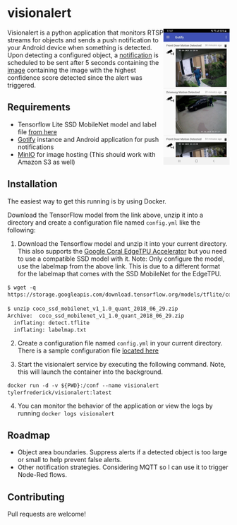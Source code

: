 # visionalert

<img src="https://github.com/tjf/static/blob/master/images/gotify.jpg?raw=true" width="150" align="right"/>

Visionalert is a python application that monitors RTSP streams for objects and sends a push notification to your Android device when something is detected.  Upon detecting a configured object, a [notification](https://github.com/tjf/static/blob/master/images/gotify.jpg?raw=true) is scheduled to be sent after 5 seconds containing the [image](https://github.com/tjf/static/blob/master/images/capture.jpg?raw=true) containing the image with the highest confidence score detected since the alert was triggered.

## Requirements
 * Tensorflow Lite SSD MobileNet model and label file [from here](https://storage.googleapis.com/download.tensorflow.org/models/tflite/coco_ssd_mobilenet_v1_1.0_quant_2018_06_29.zip)
 * [Gotify](https://gotify.net) instance and Android application for push notifications
 * [MinIO](https://min.io) for image hosting (This should work with Amazon S3 as well)
 
## Installation

The easiest way to get this running is by using Docker.  

Download the TensorFlow model from the link above, unzip it into a directory and create a configuration file named `config.yml` like the following: 

1) Download the Tensorflow model and unzip it into your current directory.  This also supports the [Google Coral EdgeTPU Accelerator](https://coral.ai) but you need to use a compatible SSD model with it.  Note: Only configure the model, use the labelmap from the above link.  This is due to a different format for the labelmap that comes with the SSD MobileNet for the EdgeTPU.  

```    
$ wget -q https://storage.googleapis.com/download.tensorflow.org/models/tflite/coco_ssd_mobilenet_v1_1.0_quant_2018_06_29.zip
    
$ unzip coco_ssd_mobilenet_v1_1.0_quant_2018_06_29.zip 
Archive:  coco_ssd_mobilenet_v1_1.0_quant_2018_06_29.zip
  inflating: detect.tflite           
  inflating: labelmap.txt            
```    

2) Create a configuration file named `config.yml` in your current directory.  There is a sample configuration file [located here](https://github.com/tjf/visionalert/blob/master/config-sample.yml)

3) Start the visionalert service by executing the following command.  Note, this will launch the container into the background.
``` 
docker run -d -v ${PWD}:/conf --name visionalert tylerfrederick/visionalert:latest
```
4) You can monitor the behavior of the application or view the logs by running `docker logs visionalert`

## Roadmap

* Object area boundaries. Suppress alerts if a detected object is too large or small to help prevent false alerts.
* Other notification strategies.  Considering MQTT so I can use it to trigger Node-Red flows.

## Contributing

Pull requests are welcome!